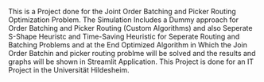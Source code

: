 This is a Project done for the Joint Order Batching and Picker Routing Optimization Problem. The Simulation Includes a Dummy approach for Order Batching and Picker Routing (Custom Algorithms) and also Seperate S-Shape Heuristc and Time-Saving Heuristic for Seperate Routing and Batching Problems and at the End Optimized Algorithm in Which the Join Order Batchin and picker routing problme will be solved and the results and graphs will be shown in Streamlit Application.
This Project is done for an IT Project in the Universität Hildesheim.
